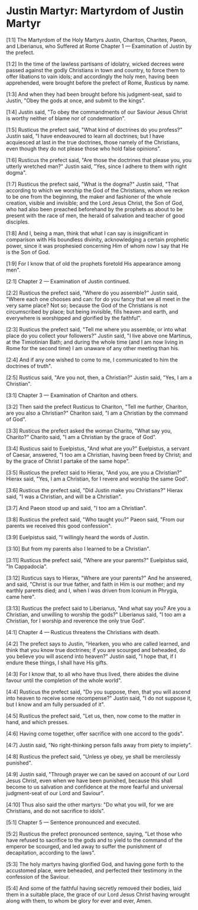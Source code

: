 # Justin Martyr: Martyrdom of Justin Martyr

[1:1] The Martyrdom of the Holy Martyrs Justin, Chariton, Charites, Paeon, and Liberianus, who Suffered at Rome   Chapter 1 — Examination of Justin by the prefect.

[1:2] In the time of the lawless partisans of idolatry, wicked decrees were passed against the godly Christians in town and country, to force them to offer libations to vain idols; and accordingly the holy men, having been apprehended, were brought before the prefect of Rome, Rusticus by name.

[1:3] And when they had been brought before his judgment-seat, said to Justin, "Obey the gods at once, and submit to the kings".

[1:4] Justin said, "To obey the commandments of our Saviour Jesus Christ is worthy neither of blame nor of condemnation".

[1:5] Rusticus the prefect said, "What kind of doctrines do you profess?" Justin said, "I have endeavoured to learn all doctrines; but I have acquiesced at last in the true doctrines, those namely of the Christians, even though they do not please those who hold false opinions".

[1:6] Rusticus the prefect said, "Are those the doctrines that please you, you utterly wretched man?" Justin said, "Yes, since I adhere to them with right dogma".

[1:7] Rusticus the prefect said, "What is the dogma?" Justin said, "That according to which we worship the God of the Christians, whom we reckon to be one from the beginning, the maker and fashioner of the whole creation, visible and invisible; and the Lord Jesus Christ, the Son of God, who had also been preached beforehand by the prophets as about to be present with the race of men, the herald of salvation and teacher of good disciples.

[1:8] And I, being a man, think that what I can say is insignificant in comparison with His boundless divinity, acknowledging a certain prophetic power, since it was prophesied concerning Him of whom now I say that He is the Son of God.

[1:9] For I know that of old the prophets foretold His appearance among men".

[2:1] Chapter 2 — Examination of Justin continued.

[2:2] Rusticus the prefect said, "Where do you assemble?" Justin said, "Where each one chooses and can: for do you fancy that we all meet in the very same place? Not so; because the God of the Christians is not circumscribed by place; but being invisible, fills heaven and earth, and everywhere is worshipped and glorified by the faithful".

[2:3] Rusticus the prefect said, "Tell me where you assemble, or into what place do you collect your followers?" Justin said, "I live above one Martinus, at the Timiotinian Bath; and during the whole time (and I am now living in Rome for the second time) I am unaware of any other meeting than his.

[2:4] And if any one wished to come to me, I communicated to him the doctrines of truth".

[2:5] Rusticus said, "Are you not, then, a Christian?" Justin said, "Yes, I am a Christian".

[3:1] Chapter 3 — Examination of Chariton and others.

[3:2] Then said the prefect Rusticus to Chariton, "Tell me further, Chariton, are you also a Christian?" Chariton said, "I am a Christian by the command of God".

[3:3] Rusticus the prefect asked the woman Charito, "What say you, Charito?" Charito said, "I am a Christian by the grace of God".

[3:4] Rusticus said to Euelpistus, "And what are you?" Euelpistus, a servant of Caesar, answered, "I too am a Christian, having been freed by Christ; and by the grace of Christ I partake of the same hope".

[3:5] Rusticus the prefect said to Hierax, "And you, are you a Christian?" Hierax said, "Yes, I am a Christian, for I revere and worship the same God".

[3:6] Rusticus the prefect said, "Did Justin make you Christians?" Hierax said, "I was a Christian, and will be a Christian".

[3:7] And Paeon stood up and said, "I too am a Christian".

[3:8] Rusticus the prefect said, "Who taught you?" Paeon said, "From our parents we received this good confession".

[3:9] Euelpistus said, "I willingly heard the words of Justin.

[3:10] But from my parents also I learned to be a Christian".

[3:11] Rusticus the prefect said, "Where are your parents?" Euelpistus said, "In Cappadocia".

[3:12] Rusticus says to Hierax, "Where are your parents?" And he answered, and said, "Christ is our true father, and faith in Him is our mother; and my earthly parents died; and I, when I was driven from Iconium in Phrygia, came here".

[3:13] Rusticus the prefect said to Liberianus, "And what say you? Are you a Christian, and unwilling to worship the gods?" Liberianus said, "I too am a Christian, for I worship and reverence the only true God".

[4:1] Chapter 4 — Rusticus threatens the Christians with death.

[4:2] The prefect says to Justin, "Hearken, you who are called learned, and think that you know true doctrines; if you are scourged and beheaded, do you believe you will ascend into heaven?" Justin said, "I hope that, if I endure these things, I shall have His gifts.

[4:3] For I know that, to all who have thus lived, there abides the divine favour until the completion of the whole world".

[4:4] Rusticus the prefect said, "Do you suppose, then, that you will ascend into heaven to receive some recompense?" Justin said, "I do not suppose it, but I know and am fully persuaded of it".

[4:5] Rusticus the prefect said, "Let us, then, now come to the matter in hand, and which presses.

[4:6] Having come together, offer sacrifice with one accord to the gods".

[4:7] Justin said, "No right-thinking person falls away from piety to impiety".

[4:8] Rusticus the prefect said, "Unless ye obey, ye shall be mercilessly punished".

[4:9] Justin said, "Through prayer we can be saved on account of our Lord Jesus Christ, even when we have been punished, because this shall become to us salvation and confidence at the more fearful and universal judgment-seat of our Lord and Saviour".

[4:10] Thus also said the other martyrs: "Do what you will, for we are Christians, and do not sacrifice to idols".

[5:1] Chapter 5 — Sentence pronounced and executed.

[5:2] Rusticus the prefect pronounced sentence, saying, "Let those who have refused to sacrifice to the gods and to yield to the command of the emperor be scourged, and led away to suffer the punishment of decapitation, according to the laws".

[5:3] The holy martyrs having glorified God, and having gone forth to the accustomed place, were beheaded, and perfected their testimony in the confession of the Saviour.

[5:4] And some of the faithful having secretly removed their bodies, laid them in a suitable place, the grace of our Lord Jesus Christ having wrought along with them, to whom be glory for ever and ever, Amen.

